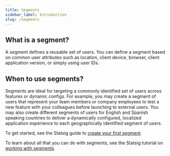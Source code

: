 ```yaml
---
title: Segments
sidebar_label: Introduction
slug: /segments
---
```

## What is a segment?
A segment defines a reusable set of users. You can define a segment based on common user attributes such as location, client device, browser, client application version, or simply using user IDs. 


## When to use segments?
Segments are ideal for targeting a commonly identified set of users across features or dynamic configs. For example, you may create a segment of users that represent your team members or company employees to test a new feature with your colleagues before launching to external users. You may also create different segments of users for English and Spanish speaking countries to deliver a dynamically configured, localized application experience to each geographically identified segment of users.

To get started, see the Statsig guide to [create your first segment](https://docs.statsig.com/guides/first-segment).

To learn about all that you can do with segments, see the Statsig tutorial on [working with segments](https://docs.statsig.com/segments/working-with).
